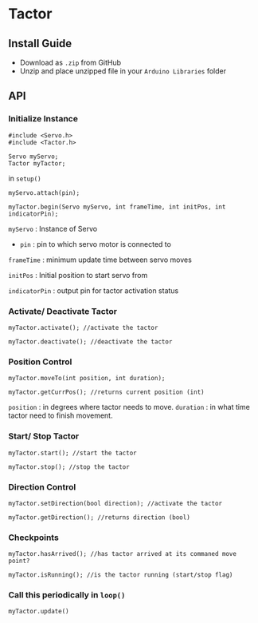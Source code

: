 # Tactor

## Install Guide
* Download as ```.zip``` from GitHub
* Unzip and place unzipped file in your ```Arduino Libraries``` folder

## API
### Initialize Instance
```Arduino
#include <Servo.h>
#include <Tactor.h>

Servo myServo;
Tactor myTactor;
```

in ```setup()```
```Arduino
myServo.attach(pin);

myTactor.begin(Servo myServo, int frameTime, int initPos, int indicatorPin);
```

```myServo``` : Instance of Servo
* ```pin``` : pin to which servo motor is connected to

```frameTime``` : minimum update time between servo moves

```initPos``` : Initial position to start servo from

```indicatorPin``` : output pin for tactor activation status

### Activate/ Deactivate Tactor
```Arduino
myTactor.activate(); //activate the tactor

myTactor.deactivate(); //deactivate the tactor
```

### Position Control
```Arduino
myTactor.moveTo(int position, int duration);

myTactor.getCurrPos(); //returns current position (int)
```
```position``` : in degrees where tactor needs to move.
```duration``` : in what time tactor need to finish movement.

### Start/ Stop Tactor
```Arduino
myTactor.start(); //start the tactor

myTactor.stop(); //stop the tactor
```

### Direction Control
```Arduino
myTactor.setDirection(bool direction); //activate the tactor

myTactor.getDirection(); //returns direction (bool)
```

### Checkpoints
```Arduino
myTactor.hasArrived(); //has tactor arrived at its commaned move point?

myTactor.isRunning(); //is the tactor running (start/stop flag)
```

### Call this periodically in ```loop()```
```Arduino
myTactor.update()
```